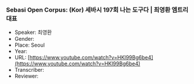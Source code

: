 ### Sebasi Open Corpus: (Kor) 세바시 197회 나는 도구다 | 최영환 엠트리 대표

- Speaker: 최영환
- Gender: 
- Place: Seoul
- Year: 
- URL: [https://www.youtube.com/watch?v=HKl99Bg6be4](https://www.youtube.com/watch?v=HKl99Bg6be4)
- Transcriber: 
- Reviewer: 


